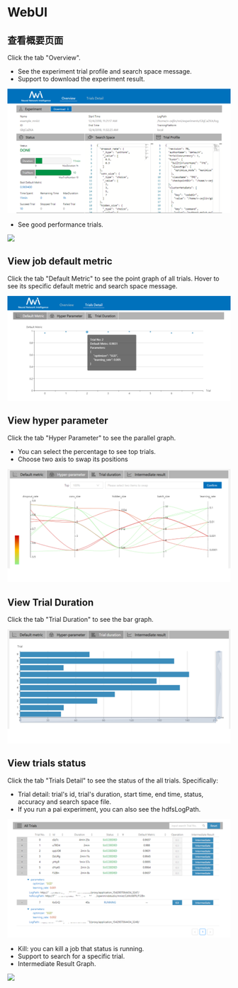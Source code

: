 # WebUI

## 查看概要页面

Click the tab "Overview".

* See the experiment trial profile and search space message.
* Support to download the experiment result.

![](../../docs/img/over1.png)

* See good performance trials.

![](../../docs/img/over2.png)

## View job default metric

Click the tab "Default Metric" to see the point graph of all trials. Hover to see its specific default metric and search space message.

![](../../docs/img/accuracy.png)

## View hyper parameter

Click the tab "Hyper Parameter" to see the parallel graph.

* You can select the percentage to see top trials.
* Choose two axis to swap its positions

![](../../docs/img/hyperPara.png)

## View Trial Duration

Click the tab "Trial Duration" to see the bar graph.

![](../../docs/img/trial_duration.png)

## View trials status

Click the tab "Trials Detail" to see the status of the all trials. Specifically:

* Trial detail: trial's id, trial's duration, start time, end time, status, accuracy and search space file.
* If you run a pai experiment, you can also see the hdfsLogPath.

![](../../docs/img/table_openrow.png)

* Kill: you can kill a job that status is running.
* Support to search for a specific trial.
* Intermediate Result Graph.

![](../../docs/img/intermediate.png)